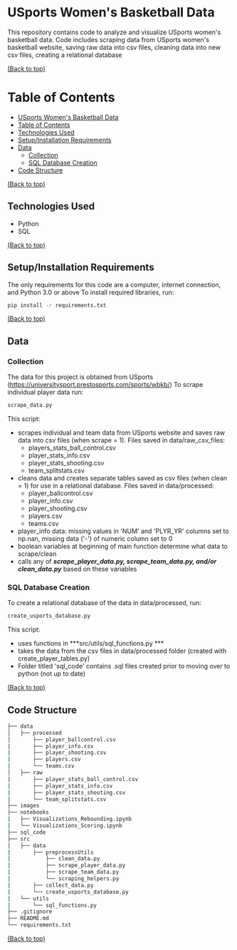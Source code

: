 # USports Women's Basketball Data
This repository contains code to analyze and visualize USports women's basketball data.
Code includes scraping data from USports women's basketball website, saving raw data into csv files, cleaning data into new csv files, creating a relational database

[(Back to top)](#usports-womens-basketball-data)

# Table of Contents

- [USports Women's Basketball Data](#usports-womens-basketball-data)
- [Table of Contents](#table-of-contents)
- [Technologies Used](#technologies-used)
- [Setup/Installation Requirements](#setupinstallation-requirements)
- [Data](#data)
    - [Collection](#collection)
    - [SQL Database Creation](#sql-database-creation)
- [Code Structure](#code-structure)


[(Back to top)](#table-of-contents)

## Technologies Used
* Python 
* SQL

[(Back to top)](#technologies-used)

## Setup/Installation Requirements
The only requirements for this code are a computer, internet connection, and Python 3.0 or above
To install required libraries, run: 
```bash
pip install -r requirements.txt
```

[(Back to top)](#setupinstallation-requirements)

## Data

### Collection
The data for this project is obtained from USports (https://universitysport.prestosports.com/sports/wbkb/)
To scrape individual player data run:
```bash
scrape_data.py
```
This script:
* scrapes individual and team data from USports website and saves raw data into csv files (when scrape = 1). Files saved in data/raw_csv_files:
    * players_stats_ball_control.csv
    * player_stats_info.csv
    * player_stats_shooting.csv
    * team_splitstats.csv
* cleans data and creates separate tables saved as csv files (when clean = 1) for use in a relational database. Files saved in data/processed:
    * player_ballcontrol.csv
    * player_info.csv
    * player_shooting.csv
    * players.csv
    * teams.csv
* player_info data: missing values in 'NUM' and 'PLYR_YR' columns set to np.nan, missing data ('-') of numeric column set to 0
* boolean variables at beginning of main function determine what data to scrape/clean
* calls any of ***scrape_player_data.py, scrape_team_data.py, and/or clean_data.py*** based on these variables

### SQL Database Creation
To create a relational database of the data in data/processed, run: 
```bash
create_usports_database.py
```
This script:
* uses functions in ***src/utils/sql_functions.py ***
* takes the data from the csv files in data/processed folder (created with create_player_tables.py)
* Folder titled 'sql_code' contains .sql files created prior to moving over to python (not up to date)

[(Back to top)](#data)


## Code Structure
```bash
├── data
│   ├── processed
│       ├── player_ballcontrol.csv
|       ├── player_info.csv
|       ├── player_shooting.csv
|       ├── players.csv
|       └── teams.csv
│   ├── raw
|       ├── player_stats_ball_control.csv
|       ├── player_stats_info.csv
|       ├── player_stats_shooting.csv
|       └── team_splitstats.csv
├── images
├── notebooks
|   ├── Visualizations_Rebounding.ipynb
|   └── Visualizations_Scoring.ipynb
├── sql_code
├── src
|   ├── data
|       ├── preprocessUtils
|           ├── clean_data.py
|           ├── scrape_player_data.py
|           ├── scrape_team_data.py
|           └── scraping_helpers.py
|       ├── collect_data.py
|       └── create_usports_database.py
|   └── utils
|       └── sql_functions.py
├── .gitignore
├── README.md
└── requirements.txt
```

[(Back to top)](#code-structure)


